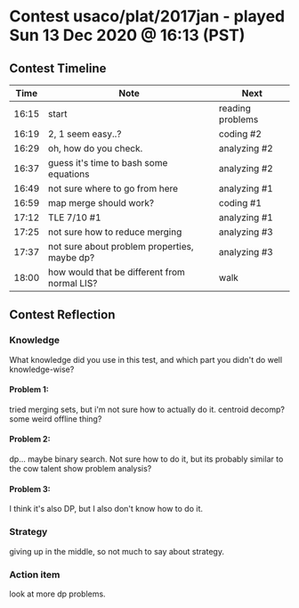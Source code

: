 # Contest usaco/plat/2017jan - played Sun 13 Dec 2020 @ 16:13 (PST)

## Contest Timeline

| Time | Note | Next |
|----|----|----|
16:15 | start | reading problems
16:19 | 2, 1 seem easy..? | coding #2
16:29 | oh, how do you check. | analyzing #2
16:37 | guess it's time to bash some equations | analyzing #2
16:49 | not sure where to go from here | analyzing #1
16:59 | map merge should work? | coding #1
17:12 | TLE 7/10 #1 | analyzing #1
17:25 | not sure how to reduce merging | analyzing #3
17:37 | not sure about problem properties, maybe dp? | analyzing #3
18:00 | how would that be different from normal LIS? | walk

## Contest Reflection

### Knowledge
What knowledge did you use in this test, and which part you didn't do well knowledge-wise?

#### Problem 1:

tried merging sets, but i'm not sure how to actually do it. centroid decomp? some weird offline thing?

#### Problem 2:

dp... maybe binary search. Not sure how to do it, but its probably similar to the cow talent show problem analysis?

#### Problem 3:

I think it's also DP, but I also don't know how to do it.

### Strategy
giving up in the middle, so not much to say about strategy.

### Action item
look at more dp problems.
